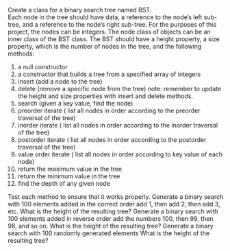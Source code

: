 Create a class for a binary search tree named BST.  
Each node in the tree should have data, a reference to the node’s left sub-tree, and a reference to the node’s right sub-tree.
For the purposes of this project, the nodes can be integers. 
The node class of objects can be an inner class of the BST class. 
The BST should have a height property, a size property, which is the number of nodes in the tree, and the following methods:

1. a null constructor 
2. a constructor that builds a tree from a specified array of integers 
3. insert  (add a node to the tree) 
4. delete (remove a specific node from the tree) note: remember to update the height and size properties with insert and delete methods. 
5. search  (given a key value, find the node) 
6. preorder iterate ( list all  nodes in order according to the preorder traversal of the tree) 
7. inorder iterate ( list all  nodes in order according to the inorder traversal of the tree) 
8. postorder iterate ( list all  nodes in order according to the postorder traversal of the tree) 
9. value order iterate ( list all  nodes in order according to key value of each node) 
10. return the maximum value in the tree 
11. return the minimum value in the tree 
12. find the depth of any given node

Test each method to ensure that it works properly.
Generate a binary search with 100 elements added in the correct order 
add 1, then add 2, then add 3, etc.
What is the height of the resulting tree?
Generate a binary search with 100 elements added in reverse order 
add the numbers 100, then 99, then 98, and so on.
What is the height of the resulting tree?
Generate a binary search with 100 randomly generated elements
What is the height of the resulting tree?

